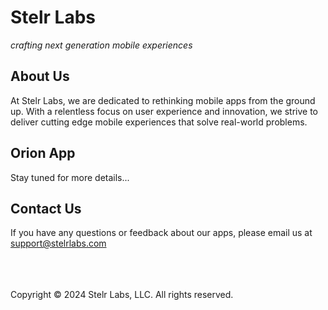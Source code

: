 # Stelr Labs
_crafting next generation mobile experiences_

## About Us
At Stelr Labs, we are dedicated to rethinking mobile apps from the ground up. With a relentless focus on user experience and innovation, we strive to deliver cutting edge mobile experiences that solve real-world problems.

## Orion App
Stay tuned for more details...

## Contact Us
If you have any questions or feedback about our apps, please email us at [support@stelrlabs.com](mailto:support@stelrlabs.com)


<br />
<br />
<br />
Copyright © 2024 Stelr Labs, LLC. All rights reserved.
